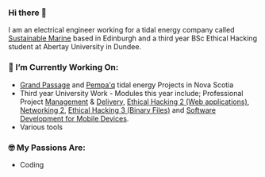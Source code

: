 ### Hi there 👋

I am an electrical engineer working for a tidal energy company called [Sustainable Marine](https://www.sustainablemarine.com/) based in Edinburgh and a third year BSc Ethical Hacking student at Abertay University in Dundee. 

### 💼 I’m Currently Working On:
* [Grand Passage](https://www.sustainablemarine.com/grand-passage) and [Pempa'q](https://www.sustainablemarine.com/pempa-q) tidal energy Projects in Nova Scotia
* Third year University Work - Modules this year include; Professional Project [Management](https://modules.abertay.ac.uk/module.cfm?modcode=CMP308) & [Delivery](https://modules.abertay.ac.uk/module.cfm?modcode=CMP311), [Ethical Hacking 2 (Web applications)](https://modules.abertay.ac.uk/module.cfm?modcode=CMP319), [Networking 2](https://modules.abertay.ac.uk/module.cfm?modcode=CMP314), [Ethical Hacking 3 (Binary Files)](https://modules.abertay.ac.uk/module.cfm?modcode=CMP320) and [Software Development for Mobile Devices](https://modules.abertay.ac.uk/module.cfm?modcode=CMP309). 
* Various tools

### 🤓 My Passions Are:
* Coding




<!--
**CaretC/CaretC** is a ✨ _special_ ✨ repository because its `README.md` (this file) appears on your GitHub profile.

Here are some ideas to get you started:

- 🔭 I’m currently working on ...
- 🌱 I’m currently learning ...
- 👯 I’m looking to collaborate on ...
- 🤔 I’m looking for help with ...
- 💬 Ask me about ...
- 📫 How to reach me: ...
- 😄 Pronouns: ...
- ⚡ Fun fact: ...
-->
